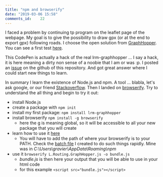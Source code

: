 ```yaml
---
title: "npm and browserify"
date: "2019-03-06 15:58"
comments_id: 	22
---
```


I faced a problem by continuing tp program on the leaflet page of the webpage.
My goal is to give the possibility to draw gpx (or at the end to export gpx) following roads. I choose the open solution from [GraphHopper](https://www.graphhopper.com/). You can see a first test [here](/2019/03/02/leaflet-graphhopper-test.html).

This CodePen is actually a hack of the real lrm-graphhopper ... I say a hack, it is here meaning a dirty non sense of a noobie that I am or was :p.
I posted an [issue](https://github.com/perliedman/lrm-graphhopper/issues/26) on the github of this repository. And got great answer where I could start new things to learn.

In summary I learn the existence of Node.js and npm. A tool ... blabla, let's ask google, or our friend [Stackoverflow](https://stackoverflow.com/a/31930422/2444948).
Then I landed on [browserify](http://browserify.org/#install).
Try to understand the all thing and begin to try it out:

- install Node.js
- create a package with `npm init`
- install my first package: `npm install lrm-graphhopper`
- install browserify `npm install -g browserify`
  - here the g is meaning global, so it will be accessible to all your new package that you will create
- learn how to use it [here](https://scotch.io/tutorials/getting-started-with-browserify)
  - You will have to add the path of where your browserify is to your PATH. Check the [batch file](/Code.html#add-variable-to-system-variable-path-windows) I created to do such things rapidly. Mine was in *C:\Users\gravier\AppData\Roaming\npm*
- use it `browserify L.Routing.GraphHopper.js -o bundle.js`
  - *bundle.js* is then here your output that you will be able to use in your html code
  - for this example `<script src="bundle.js"></script>`
